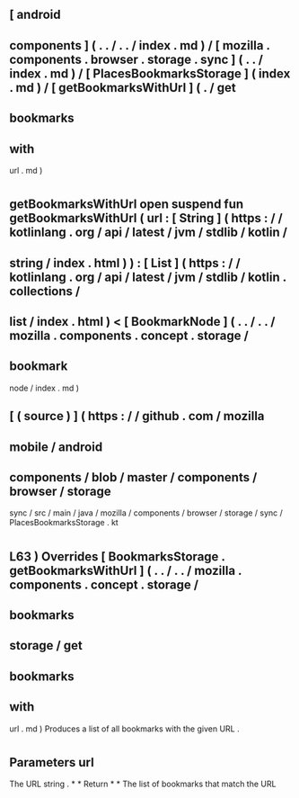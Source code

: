 [
android
-
components
]
(
.
.
/
.
.
/
index
.
md
)
/
[
mozilla
.
components
.
browser
.
storage
.
sync
]
(
.
.
/
index
.
md
)
/
[
PlacesBookmarksStorage
]
(
index
.
md
)
/
[
getBookmarksWithUrl
]
(
.
/
get
-
bookmarks
-
with
-
url
.
md
)
#
getBookmarksWithUrl
open
suspend
fun
getBookmarksWithUrl
(
url
:
[
String
]
(
https
:
/
/
kotlinlang
.
org
/
api
/
latest
/
jvm
/
stdlib
/
kotlin
/
-
string
/
index
.
html
)
)
:
[
List
]
(
https
:
/
/
kotlinlang
.
org
/
api
/
latest
/
jvm
/
stdlib
/
kotlin
.
collections
/
-
list
/
index
.
html
)
<
[
BookmarkNode
]
(
.
.
/
.
.
/
mozilla
.
components
.
concept
.
storage
/
-
bookmark
-
node
/
index
.
md
)
>
[
(
source
)
]
(
https
:
/
/
github
.
com
/
mozilla
-
mobile
/
android
-
components
/
blob
/
master
/
components
/
browser
/
storage
-
sync
/
src
/
main
/
java
/
mozilla
/
components
/
browser
/
storage
/
sync
/
PlacesBookmarksStorage
.
kt
#
L63
)
Overrides
[
BookmarksStorage
.
getBookmarksWithUrl
]
(
.
.
/
.
.
/
mozilla
.
components
.
concept
.
storage
/
-
bookmarks
-
storage
/
get
-
bookmarks
-
with
-
url
.
md
)
Produces
a
list
of
all
bookmarks
with
the
given
URL
.
#
#
#
Parameters
url
-
The
URL
string
.
*
*
Return
*
*
The
list
of
bookmarks
that
match
the
URL
